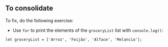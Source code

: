 ## To consolidate

To fix, do the following exercise:

- Use `for` to print the elements of the `groceryList` list with `console.log()`:

```
let groceryList = ['Arroz', 'Feijão', 'Alface', 'Melancia'];
```